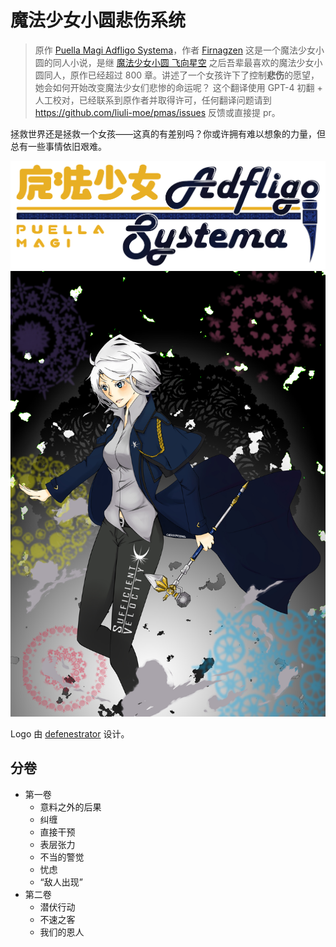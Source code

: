 # 魔法少女小圆悲伤系统

> 原作 [Puella Magi Adfligo Systema](https://forums.sufficientvelocity.com/threads/2538/)，作者 [Firnagzen](https://forums.sufficientvelocity.com/members/firnagzen.386/)
> 这是一个魔法少女小圆的同人小说，是继 [魔法少女小圆 飞向星空](https://tts.liuli.moe/) 之后吾辈最喜欢的魔法少女小圆同人，原作已经超过 800 章。讲述了一个女孩许下了控制**悲伤**的愿望，她会如何开始改变魔法少女们悲惨的命运呢？
> 这个翻译使用 GPT-4 初翻 + 人工校对，已经联系到原作者并取得许可，任何翻译问题请到 <https://github.com/liuli-moe/pmas/issues> 反馈或直接提 pr。

拯救世界还是拯救一个女孩——这真的有差别吗？你或许拥有难以想象的力量，但总有一些事情依旧艰难。

![logo](./books/zh-CN/assets/banner.png)
![cover](./books/zh-CN/assets/cover.jpg)

Logo 由 [defenestrator](https://forums.sufficientvelocity.com/members/defenestrator.889/) 设计。

## 分卷

- 第一卷
  - 意料之外的后果
  - 纠缠
  - 直接干预
  - 表层张力
  - 不当的警觉
  - 忧虑
  - “敌人出现”
- 第二卷
  - 潜伏行动
  - 不速之客
  - 我们的恩人
